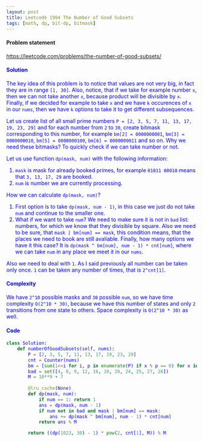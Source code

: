 ```yaml
---
layout: post
title: Leetcode 1994 The Number of Good Subsets
tags: [math, dp, bit-dp, bitmask]
---
```


#### Problem statement

<a href="https://leetcode.com/problems/the-number-of-good-subsets/"> <font color = blue>https://leetcode.com/problems/the-number-of-good-subsets/

#### Solution
The key idea of this problem is to notice that values are not very big, in fact they are in range `[1, 30]`. 
Also, notice, that if we take for example number `x`, then we can not take another `x`, because product will be divisible by `x`. Finally, if we decided for example to take `x` and we have `k` occurences of `x` in our `nums`, then we have `k` options to take it to get different subsequences.

Let us create list of all small prime numbers `P = [2, 3, 5, 7, 11, 13, 17, 19, 23, 29]` and for each number from `2` to `30`, create bitmask corresponding to this number, for example `bm[2] = 0000000001`, `bm[3] = 0000000010`, `bm[5] = 0000000100`, `bm[6] = 0000000011` and so on. Why we need these bitmasks? To quickly check if we can take number or not.

Let us use function `dp(mask, num)` with the following information:
1. `mask` is mask for already booked primes, for example `01011 00010` means that `3, 13, 17, 29` are booked.
2. `num` is number we are currently processing. 

How we can calculate `dp(mask, num)`? 
1. First option is to take `dp(mask, num - 1)`, in this case we just do not take `num` and continue to the smaller one.
2. What if we want to take `num`? We need to make sure it is not in `bad` list: numbers, for which we know that they divisible by square. Also we need to be sure, that `mask | bm[num] == mask`, this condition means, that the places we need to book are still avaliable. Finally, how many options we have it this case? It is `dp(mask ^ bm[num], num - 1) * cnt[num]`, where we can take `num` in any place we meet it in our `nums`.

Also we need to deal with `1`. As I said previously all number can be taken only once. `1` can be taken any number of times, that is `2^cnt[1]`.

#### Complexity
We have `2^10` possible masks and `30` possible `num`, so we have time complexity `O(2^10 * 30)`, because we have this number of states and only `2` transitions from one state to others. Space complexity is `O(2^10 * 30)` as well.

#### Code
```python
class Solution:
    def numberOfGoodSubsets(self, nums):
        P = [2, 3, 5, 7, 11, 13, 17, 19, 23, 29]
        cnt = Counter(nums)
        bm = [sum(1<<i for i, p in enumerate(P) if x % p == 0) for x in range(31)]
        bad = set([4, 8, 9, 12, 16, 18, 20, 24, 25, 27, 28])
        M = 10**9 + 7
        
        @lru_cache(None)
        def dp(mask, num):
            if num == 1: return 1
            ans = dp(mask, num - 1)
            if num not in bad and mask | bm[num] == mask:
                ans += dp(mask ^ bm[num], num - 1) * cnt[num]
            return ans % M

        return ((dp(1023, 30) - 1) * pow(2, cnt[1], M)) % M
```